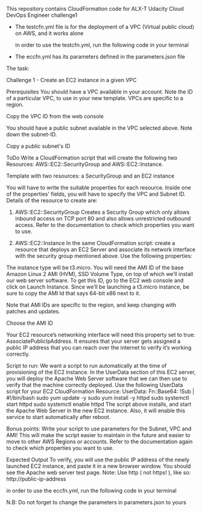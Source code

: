 This repository contains CloudFormation code for ALX-T Udacity Cloud DevOps Engineer challenge1

- The testcfn.yml file is for the deployment of a VPC (Virtual public cloud) on AWS, and it works alone

    in order to use the testcfn.yml, run the following code in your terminal
    <!-- aws cloudformation create-stack --stack-name myFirstTest --region us-east-1 --template-body file://testcfn.yml -->

- The eccfn.yml has its parameters defined in the parameters.json file

The task:

Challenge 1 - Create an EC2 instance in a given VPC

Prerequisites
You should have a VPC available in your account. Note the ID of a particular VPC, to use in your new template.
VPCs are specific to a region.


Copy the VPC ID from the web console

You should have a public subnet available in the VPC selected above. Note down the subnet-ID.

Copy a public subnet's ID

ToDo
Write a CloudFormation script that will create the following two Resources: AWS::EC2::SecurityGroup and AWS::EC2::Instance.


Template with two resources: a SecurityGroup and an EC2 instance

You will have to write the suitable properties for each resource. Inside one of the properties' fields, you will have to specify the VPC and Subnet ID. Details of the resource to create are:

1. AWS::EC2::SecurityGroup
Creates a Security Group which only allows inbound access on TCP port 80 and also allows unrestricted outbound access. Refer to the documentation to check which properties you want to use.

2. AWS::EC2::Instance
In the same CloudFormation script: create a resource that deploys an EC2 Server and associate its network interface with the security group mentioned above. Use the following properties:

The instance type will be t3.micro.
You will need the AMI ID of the base Amazon Linux 2 AMI (HVM), SSD Volume Type, on top of which we’ll install our web server software. To get this ID, go to the EC2 web console and click on Launch Instance. Since we’ll be launching a t3.micro instance, be sure to copy the AMI Id that says 64-bit x86 next to it.

Note that AMI IDs are specific to the region, and keep changing with patches and updates.

Choose the AMI ID

Your EC2 resource’s networking interface will need this property set to true: AssociatePublicIpAddress. It ensures that your server gets assigned a public IP address that you can reach over the internet to verify it’s working correctly.

Script to run: We want a script to run automatically at the time of provisioning of the EC2 instance. In the UserData section of this EC2 server, you will deploy the Apache Web Server software that we can then use to verify that the machine correctly deployed. Use the following UserData script for your EC2 CloudFormation Resource:
     UserData:
       Fn::Base64: !Sub |
         #!/bin/bash
         sudo yum update -y
         sudo yum install -y httpd
         sudo systemctl start httpd
         sudo systemctl enable httpd
The script above installs, and start the Apache Web Server in the new EC2 instance. Also, it will enable this service to start automatically after reboot.

Bonus points: Write your script to use parameters for the Subnet, VPC and AMI! This will make the script easier to maintain in the future and easier to move to other AWS Regions or accounts.
Refer to the documentation again to check which properties you want to use.


Expected Output
To verify, you will use the public IP address of the newly launched EC2 instance, and paste it in a new browser window. You should see the Apache web server test page.
Note: Use http ( not https! ), like so: http://public-ip-address

 in order to use the eccfn.yml, run the following code in your terminal
 <!-- aws cloudformation create-stack  --stack-name challenge1 --region us-east-1 --template-body file://eccfn.yml --parameters file://parameters.json -->

 N.B: Do not forget to change the parameters in parameters.json to yours 